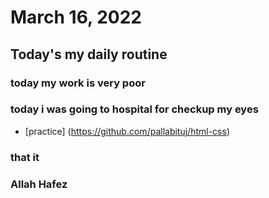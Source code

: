 # March 16, 2022
## Today's my daily routine
### today my work is very poor
### today i was going to hospital  for checkup my eyes
* [practice] (https://github.com/pallabituj/html-css) 
### that it
### Allah Hafez